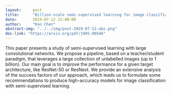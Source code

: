 ```yaml
---
layout:     post
title:      "Billion-scale semi-supervised learning for image classification"
date:       2019-07-12 12:00:00
author:     "Kan Chen"
abstract-img: "../../img/post-2019-07-12-abs.png"
doc-link: "https://arxiv.org/pdf/1905.00546"
---
```


<p class="bigger_p_font">This paper presents a study of semi-supervised learning with large convolutional networks. We propose a pipeline, based on a teacher/student paradigm, that leverages a large collection of unlabelled images (up to 1 billion). Our main goal is to improve the performance for a given target architecture, like ResNet-50 or ResNext. We provide an extensive analysis of the success factors of our approach, which leads us to formulate some recommendations to produce high-accuracy models for image classification with semi-supervised learning.</p>